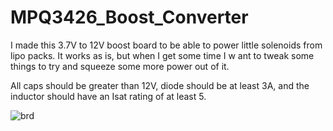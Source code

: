 # MPQ3426_Boost_Converter

I made this 3.7V to 12V boost board to be able to power little solenoids from lipo packs.  It works as is, but when I get some time I w
ant to tweak some things to try and squeeze some more power out of it.

All caps should be greater than 12V, diode should be at least 3A, and the inductor should have an Isat rating of at least 5.


![brd](https://user-images.githubusercontent.com/11184076/183797068-5844363b-aa2d-416e-ae27-c3a0180fc403.png)
